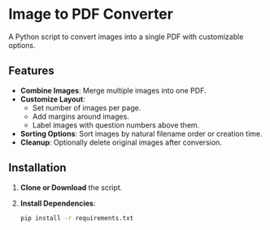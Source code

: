 # Image to PDF Converter

A Python script to convert images into a single PDF with customizable options.

## Features

- **Combine Images**: Merge multiple images into one PDF.
- **Customize Layout**:
  - Set number of images per page.
  - Add margins around images.
  - Label images with question numbers above them.
- **Sorting Options**: Sort images by natural filename order or creation time.
- **Cleanup**: Optionally delete original images after conversion.

## Installation

1. **Clone or Download** the script.

2. **Install Dependencies**:

   ```bash
   pip install -r requirements.txt
   ```
